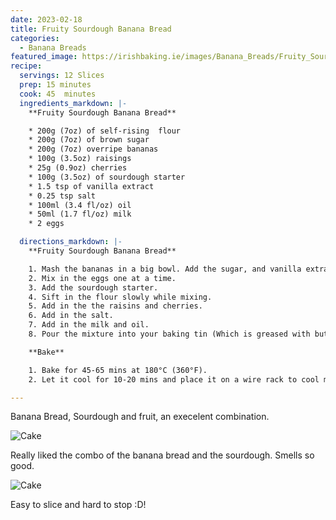 ```yaml
---
date: 2023-02-18
title: Fruity Sourdough Banana Bread
categories:
  - Banana Breads
featured_image: https://irishbaking.ie/images/Banana_Breads/Fruity_Sourdough_Banana_Bread/Image_1_scaled.jpg
recipe:
  servings: 12 Slices
  prep: 15 minutes
  cook: 45  minutes
  ingredients_markdown: |-
    **Fruity Sourdough Banana Bread**

    * 200g (7oz) of self-rising  flour
    * 200g (7oz) of brown sugar
    * 200g (7oz) overripe bananas
    * 100g (3.5oz) raisings
    * 25g (0.9oz) cherries
    * 100g (3.5oz) of sourdough starter
    * 1.5 tsp of vanilla extract
    * 0.25 tsp salt
    * 100ml (3.4 fl/oz) oil
    * 50ml (1.7 fl/oz) milk
    * 2 eggs

  directions_markdown: |-
    **Fruity Sourdough Banana Bread**

    1. Mash the bananas in a big bowl. Add the sugar, and vanilla extract. Keep mixing if you do not want chunky bananas bits in places of the banana bread.
    2. Mix in the eggs one at a time.
    3. Add the sourdough starter.
    4. Sift in the flour slowly while mixing.
    5. Add in the the raisins and cherries.
    6. Add in the salt.
    7. Add in the milk and oil.
    8. Pour the mixture into your baking tin (Which is greased with butter or lined with parchment paper)

    **Bake**

    1. Bake for 45-65 mins at 180°C (360°F).
    2. Let it cool for 10-20 mins and place it on a wire rack to cool more.

---
```

Banana Bread, Sourdough and fruit, an execelent combination.

![Cake](https://irishbaking.ie/images/Banana_Breads/Fruity_Sourdough_Banana_Bread/Image_2_scaled.jpg)

Really liked the combo of the banana bread and the sourdough. Smells so good.

![Cake](https://irishbaking.ie/images/Banana_Breads/Fruity_Sourdough_Banana_Bread/Image_3_scaled.jpg)

Easy to slice and hard to stop :D!

